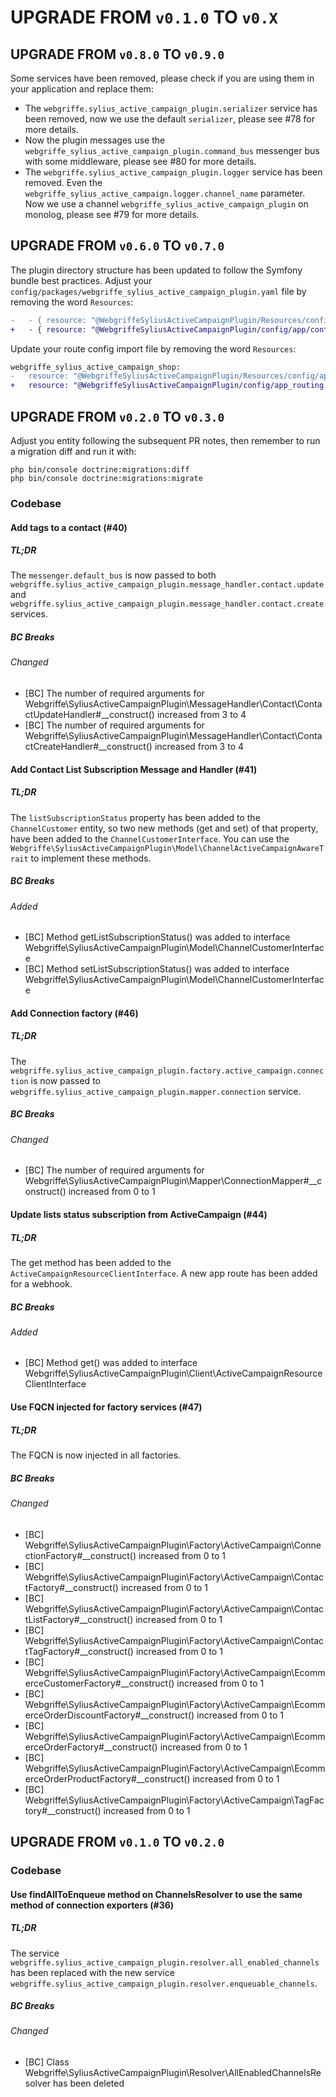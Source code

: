 # UPGRADE FROM `v0.1.0` TO `v0.X`

## UPGRADE FROM `v0.8.0` TO `v0.9.0`

Some services have been removed, please check if you are using them in your application and replace them:

* The `webgriffe.sylius_active_campaign_plugin.serializer` service has been removed, now we use the default `serializer`, please see #78 for more details.
* Now the plugin messages use the `webgriffe_sylius_active_campaign_plugin.command_bus` messenger bus with some middleware, please see #80 for more details.
* The `webgriffe.sylius_active_campaign_plugin.logger` service has been removed. Even the `webgriffe_sylius_active_campaign.logger.channel_name` parameter. Now we use a channel `webgriffe_sylius_active_campaign_plugin` on monolog, please see #79 for more details.

## UPGRADE FROM `v0.6.0` TO `v0.7.0`

The plugin directory structure has been updated to follow the Symfony bundle best practices.
Adjust your `config/packages/webgriffe_sylius_active_campaign_plugin.yaml` file by removing the word `Resources`:
```diff
-   - { resource: "@WebgriffeSyliusActiveCampaignPlugin/Resources/config/app/config.yaml" }
+   - { resource: "@WebgriffeSyliusActiveCampaignPlugin/config/app/config.yaml" }
```

Update your route config import file by removing the word `Resources`:
```diff
webgriffe_sylius_active_campaign_shop:
-   resource: "@WebgriffeSyliusActiveCampaignPlugin/Resources/config/app_routing.yml"
+   resource: "@WebgriffeSyliusActiveCampaignPlugin/config/app_routing.yml"
```

## UPGRADE FROM `v0.2.0` TO `v0.3.0`

Adjust you entity following the subsequent PR notes, then remember to run a migration diff and run it with:

```shell
php bin/console doctrine:migrations:diff
php bin/console doctrine:migrations:migrate
```

### Codebase

#### Add tags to a contact (#40)

##### TL;DR
The `messenger.default_bus` is now passed to both `webgriffe.sylius_active_campaign_plugin.message_handler.contact.update` and `webgriffe.sylius_active_campaign_plugin.message_handler.contact.create` services.

##### BC Breaks

###### Changed
- [BC] The number of required arguments for Webgriffe\SyliusActiveCampaignPlugin\MessageHandler\Contact\ContactUpdateHandler#__construct() increased from 3 to 4
- [BC] The number of required arguments for Webgriffe\SyliusActiveCampaignPlugin\MessageHandler\Contact\ContactCreateHandler#__construct() increased from 3 to 4

#### Add Contact List Subscription Message and Handler (#41)

##### TL;DR
The `listSubscriptionStatus` property has been added to the `ChannelCustomer` entity, so two new methods (get and set) of that property, have been added to the `ChannelCustomerInterface`. You can use the `Webgriffe\SyliusActiveCampaignPlugin\Model\ChannelActiveCampaignAwareTrait` to implement these methods.

##### BC Breaks

###### Added
- [BC] Method getListSubscriptionStatus() was added to interface Webgriffe\SyliusActiveCampaignPlugin\Model\ChannelCustomerInterface
- [BC] Method setListSubscriptionStatus() was added to interface Webgriffe\SyliusActiveCampaignPlugin\Model\ChannelCustomerInterface

#### Add Connection factory (#46)

##### TL;DR
The `webgriffe.sylius_active_campaign_plugin.factory.active_campaign.connection` is now passed to `webgriffe.sylius_active_campaign_plugin.mapper.connection` service.

##### BC Breaks

###### Changed
- [BC] The number of required arguments for Webgriffe\SyliusActiveCampaignPlugin\Mapper\ConnectionMapper#__construct() increased from 0 to 1

#### Update lists status subscription from ActiveCampaign (#44)

##### TL;DR
The get method has been added to the `ActiveCampaignResourceClientInterface`. A new app route has been added for a webhook.

##### BC Breaks

###### Added
- [BC] Method get() was added to interface Webgriffe\SyliusActiveCampaignPlugin\Client\ActiveCampaignResourceClientInterface

#### Use FQCN injected for factory services (#47)

##### TL;DR
The FQCN is now injected in all factories.

##### BC Breaks

###### Changed
- [BC] Webgriffe\SyliusActiveCampaignPlugin\Factory\ActiveCampaign\ConnectionFactory#__construct() increased from 0 to 1
- [BC] Webgriffe\SyliusActiveCampaignPlugin\Factory\ActiveCampaign\ContactFactory#__construct() increased from 0 to 1
- [BC] Webgriffe\SyliusActiveCampaignPlugin\Factory\ActiveCampaign\ContactListFactory#__construct() increased from 0 to 1
- [BC] Webgriffe\SyliusActiveCampaignPlugin\Factory\ActiveCampaign\ContactTagFactory#__construct() increased from 0 to 1
- [BC] Webgriffe\SyliusActiveCampaignPlugin\Factory\ActiveCampaign\EcommerceCustomerFactory#__construct() increased from 0 to 1
- [BC] Webgriffe\SyliusActiveCampaignPlugin\Factory\ActiveCampaign\EcommerceOrderDiscountFactory#__construct() increased from 0 to 1
- [BC] Webgriffe\SyliusActiveCampaignPlugin\Factory\ActiveCampaign\EcommerceOrderFactory#__construct() increased from 0 to 1
- [BC] Webgriffe\SyliusActiveCampaignPlugin\Factory\ActiveCampaign\EcommerceOrderProductFactory#__construct() increased from 0 to 1
- [BC] Webgriffe\SyliusActiveCampaignPlugin\Factory\ActiveCampaign\TagFactory#__construct() increased from 0 to 1

## UPGRADE FROM `v0.1.0` TO `v0.2.0`

### Codebase

#### Use findAllToEnqueue method on ChannelsResolver to use the same method of connection exporters (#36)

##### TL;DR
The service `webgriffe.sylius_active_campaign_plugin.resolver.all_enabled_channels` has been replaced with the new service `webgriffe.sylius_active_campaign_plugin.resolver.enqueuable_channels`.

##### BC Breaks

###### Changed
- [BC] Class Webgriffe\SyliusActiveCampaignPlugin\Resolver\AllEnabledChannelsResolver has been deleted
